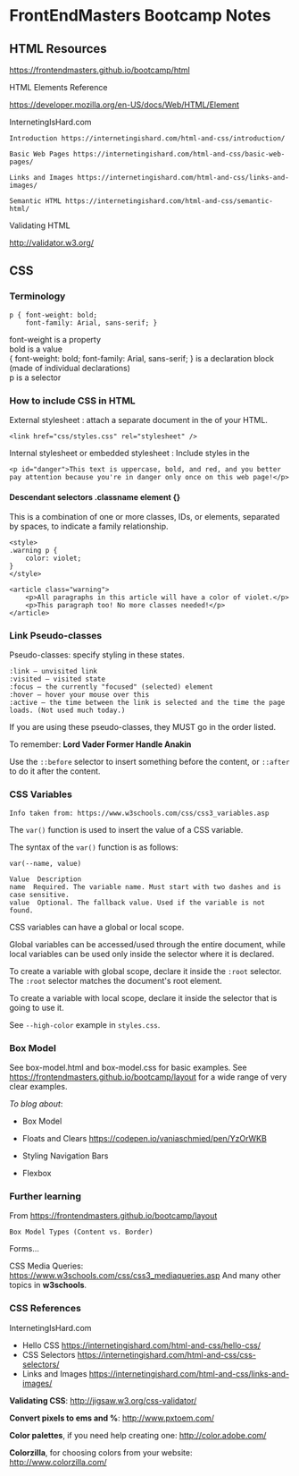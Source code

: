 # FrontEndMasters Bootcamp Notes

## HTML Resources

<https://frontendmasters.github.io/bootcamp/html>

HTML Elements Reference

<https://developer.mozilla.org/en-US/docs/Web/HTML/Element>

InternetingIsHard.com

    Introduction https://internetingishard.com/html-and-css/introduction/

    Basic Web Pages https://internetingishard.com/html-and-css/basic-web-pages/

    Links and Images https://internetingishard.com/html-and-css/links-and-images/

    Semantic HTML https://internetingishard.com/html-and-css/semantic-html/

Validating HTML

<http://validator.w3.org/>

## CSS

### Terminology

    p { font-weight: bold;
        font-family: Arial, sans-serif; }

font-weight is a property  
bold        is a value  
{ font-weight: bold; font-family: Arial, sans-serif; }  is a declaration block (made of individual declarations)  
p           is a selector  

### How to include CSS in HTML

External stylesheet : attach a separate document in the <head> of your HTML.

    <link href="css/styles.css" rel="stylesheet" />

Internal stylesheet or embedded stylesheet : Include styles in the <style> tag in the <head> of your HTML

    <style>
        body {
            font-family: Arial, Helvetica, sans-serif;
        }
    </style>

Inline styles : occur in the HTML tag itself

    <p style="color: purple;">I am a purple paragraph!</p>

### CSS Selectors

Four simple ways to include CSS in your document:

- Elements: HTML tags as selectors
- Classes
- IDs
- Descendant selector

#### Element Selectors

Simply list the HTML tag and how you'd like it styled.

    body {
        font-family: Arial, Helvetica, sans-serif;
    }

#### Class Selectors

Create a class and attach it to an HTML tag to make the class appear.

    .classname

    <style>
    .warning {
        color: orange;
        font-weight: bold;
    }
    </style>

    <p class="warning">This paragraph displays a warning!</p>

- An element can be of more than one class.
- You may use classes in different parts of the document.
- Classes are more specific than HTML elements and override them.

#### ID Selectors

Create an ID and attach it to an HTML tag to make the styling appear.

<style>
    #danger {
        color: red;
        font-weight: bold;
        text-transform: uppercase;
    }
    </style>

    <p id="danger">This text is uppercase, bold, and red, and you better pay attention because you're in danger only once on this web page!</p>

#### Descendant selectors .classname element {}

This is a combination of one or more classes, IDs, or elements, separated by spaces, to indicate a family relationship.

    <style>
    .warning p {
        color: violet;
    }
    </style>

    <article class="warning">
        <p>All paragraphs in this article will have a color of violet.</p>
        <p>This paragraph too! No more classes needed!</p>
    </article>

### Link Pseudo-classes

Pseudo-classes: specify styling in these states.

    :link — unvisited link
    :visited — visited state
    :focus — the currently "focused" (selected) element
    :hover — hover your mouse over this
    :active — the time between the link is selected and the time the page loads. (Not used much today.)

If you are using these pseudo-classes, they MUST go in the order listed.

To remember: **Lord Vader Former Handle Anakin**

Use the `::before` selector to insert something before the content, or `::after` to do it after the content.

### CSS Variables

    Info taken from: https://www.w3schools.com/css/css3_variables.asp

The `var()` function is used to insert the value of a CSS variable.

The syntax of the `var()` function is as follows:

    var(--name, value)

    Value  Description
    name  Required. The variable name. Must start with two dashes and is case sensitive.
    value  Optional. The fallback value. Used if the variable is not found.

CSS variables can have a global or local scope.

Global variables can be accessed/used through the entire document, while local variables can be used only inside the selector where it is declared.

To create a variable with global scope, declare it inside the `:root` selector. The `:root` selector matches the document's root element.

To create a variable with local scope, declare it inside the selector that is going to use it.

See `--high-color` example in `styles.css`.

### Box Model

See box-model.html and box-model.css for basic examples.
See <https://frontendmasters.github.io/bootcamp/layout> for a wide range of very clear examples.

*To blog about*:

- Box Model
- Floats and Clears
    <https://codepen.io/vaniaschmied/pen/YzOrWKB>

- Styling Navigation Bars
- Flexbox

### Further learning

From <https://frontendmasters.github.io/bootcamp/layout>

    Box Model Types (Content vs. Border)

Forms...

CSS Media Queries: <https://www.w3schools.com/css/css3_mediaqueries.asp>
And many other topics in **w3schools**.

### CSS References

InternetingIsHard.com

- Hello CSS <https://internetingishard.com/html-and-css/hello-css/>
- CSS Selectors <https://internetingishard.com/html-and-css/css-selectors/>
- Links and Images <https://internetingishard.com/html-and-css/links-and-images/>

**Validating CSS**: <http://jigsaw.w3.org/css-validator/>

**Convert pixels to ems and %**: <http://www.pxtoem.com/>

**Color palettes**, if you need help creating one: <http://color.adobe.com/>

**Colorzilla**, for choosing colors from your website: <http://www.colorzilla.com/>
